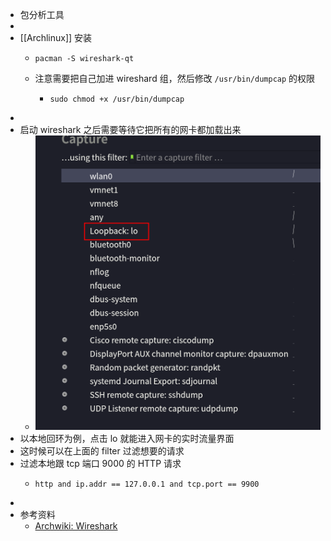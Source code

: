 - 包分析工具
-
- [[Archlinux]] 安装
	- ```shell
	  pacman -S wireshark-qt 
	  ```
	- 注意需要把自己加进 wireshard 组，然后修改 `/usr/bin/dumpcap` 的权限
		- ```shell
		  sudo chmod +x /usr/bin/dumpcap
		  ```
-
- 启动 wireshark 之后需要等待它把所有的网卡都加载出来
	- ![image.png](../assets/image_1646385251395_0.png)
- 以本地回环为例，点击 lo 就能进入网卡的实时流量界面
- 这时候可以在上面的 filter 过滤想要的请求
- 过滤本地跟 tcp 端口 9000 的 HTTP 请求
	- ```
	  http and ip.addr == 127.0.0.1 and tcp.port == 9900 
	  ```
-
- 参考资料
	- [Archwiki: Wireshark](https://wiki.archlinux.org/title/wireshark)